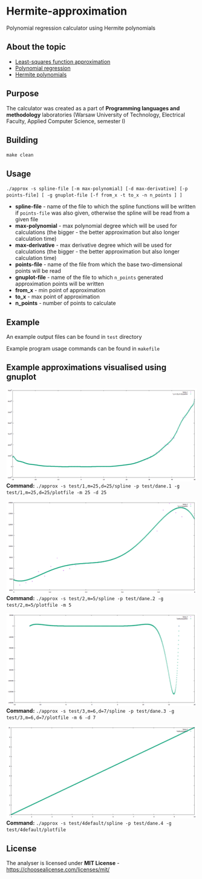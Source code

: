 # Hermite-approximation
Polynomial regression calculator using Hermite polynomials 

## About the topic
* [Least-squares function approximation](https://en.wikipedia.org/wiki/Least-squares_function_approximation)
* [Polynomial regression](https://en.wikipedia.org/wiki/Polynomial_regression)
* [Hermite polynomials](https://en.wikipedia.org/wiki/Hermite_polynomials)

## Purpose
The calculator was created as a part of **Programming languages and methodology** laboratories (Warsaw University of Technology, Electrical Faculty, Applied Computer Science, semester I)

## Building
`make clean`

## Usage
`./approx -s spline-file [-m max-polynomial] [-d max-derivative] [-p points-file] [ -g gnuplot-file [-f from_x -t to_x -n n_points ] ]`
* **spline-file** - name of the file to which the spline functions will be written if `points-file` was also given, otherwise the spline will be read from a given file
* **max-polynomial** - max polynomial degree which will be used for calculations (the bigger - the better approximation but also longer calculation time)
* **max-derivative** - max derivative degree which will be used for calculations (the bigger - the better approximation but also longer calculation time) 
* **points-file** - name of the file from which the base two-dimensional points will be read
* **gnuplot-file** - name of the file to which `n_points` generated approximation points will be written
* **from_x** - min point of approximation
* **to_x** - max point of approximation
* **n_points** - number of points to calculate

## Example
An example output files can be found in `test` directory

Example program usage commands can be found in `makefile`

## Example approximations visualised using gnuplot
![1,m=25,d=25](/gnuplot-examples/1,m=25,d=25.png)
**Command:** `./approx -s test/1,m=25,d=25/spline -p test/dane.1 -g test/1,m=25,d=25/plotfile -m 25 -d 25`


![2,m=5.png](/gnuplot-examples/2,m=5.png)
**Command:** `./approx -s test/2,m=5/spline -p test/dane.2 -g test/2,m=5/plotfile -m 5`


![3,m=6,d=7.png](/gnuplot-examples/3,m=6,d=7.png)
**Command:** `./approx -s test/3,m=6,d=7/spline -p test/dane.3 -g test/3,m=6,d=7/plotfile -m 6 -d 7`


![4default](/gnuplot-examples/4default.png)
**Command:** `./approx -s test/4default/spline -p test/dane.4 -g test/4default/plotfile`


## License
The analyser is licensed under **MIT License** - https://choosealicense.com/licenses/mit/
